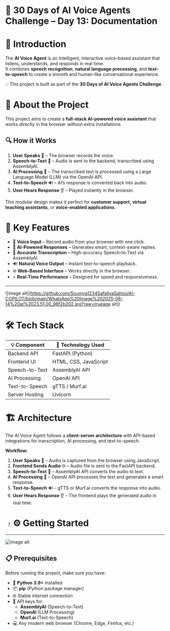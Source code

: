 # 🚀 30 Days of AI Voice Agents Challenge – Day 13: Documentation

# 📖 Introduction
The **AI Voice Agent** is an intelligent, interactive voice-based assistant that listens, understands, and responds in real time.  
It combines **speech recognition**, **natural language processing**, and **text-to-speech** to create a smooth and human-like conversational experience.  

💡 This project is built as part of the **30 Days of AI Voice Agents Challenge**.

# 📝 About the Project
This project aims to create a **full-stack AI-powered voice assistant** that works directly in the browser without extra installations.  

## 🔍 How it Works
1. **User Speaks** 🎤 – The browser records the voice.
2. **Speech-to-Text** 📝 – Audio is sent to the backend, transcribed using AssemblyAI.
3. **AI Processing** 🤖 – The transcribed text is processed using a Large Language Model (LLM) via the OpenAI API.
4. **Text-to-Speech** 🔊 – AI’s response is converted back into audio.
5. **User Hears Response** 👂 – Played instantly in the browser.

This modular design makes it perfect for **customer support**, **virtual teaching assistants**, or **voice-enabled applications**.

# 🚀 Key Features
- 🎤 **Voice Input** – Record audio from your browser with one click.
- 🧠 **AI-Powered Responses** – Generates smart, context-aware replies.
- 🎯 **Accurate Transcription** – High-accuracy Speech-to-Text via AssemblyAI.
- 🔊 **Natural Voice Output** – Instant text-to-speech playback.
- 🌐 **Web-Based Interface** – Works directly in the browser.
- ⚡ **Real-Time Performance** – Designed for speed and responsiveness.

---
![image alt](https://github.com/Soumya1234SafallyaSahoo/AI-COPILOT/blob/main/WhatsApp%20Image%202025-08-14%20at%2023.51.00_96f2b202.jpg?raw=trueage alt])
# 🛠 Tech Stack
| 💡 Component        | 🔧 Technology Used |
|---------------------|--------------------|
| Backend API         | FastAPI (Python) |
| Frontend UI         | HTML, CSS, JavaScript |
| Speech-to-Text      | AssemblyAI API |
| AI Processing       | OpenAI API |
| Text-to-Speech      | gTTS / Murf.ai |
| Server Hosting      | Uvicorn |

# 🏗 Architecture

The AI Voice Agent follows a **client-server architecture** with API-based integrations for transcription, AI processing, and text-to-speech.

**Workflow:**
1. **User Speaks** 🎤 – Audio is captured from the browser using JavaScript.
2. **Frontend Sends Audio** 🌐 – Audio file is sent to the FastAPI backend.
3. **Speech-to-Text** 📝 – AssemblyAI API converts the audio to text.
4. **AI Processing** 🤖 – OpenAI API processes the text and generates a smart response.
5. **Text-to-Speech** 🔊 – gTTS or Murf.ai converts the response into audio.
6. **User Hears Response** 👂 – The frontend plays the generated audio in real time.
7. # ⚙️ Getting Started

---
![image alt](https://github.com/Soumya1234SafallyaSahoo/AI-COPILOT/blob/2cf16bc01aa9211d1e99aa8a847cdb522891a739/WhatsApp%20Image%202025-08-14%20at%2023.51.00_96f2b202.jpgt])
## 📋 Prerequisites
Before running the project, make sure you have:

- 🐍 **Python 3.9+** installed  
- 📦 **pip** (Python package manager)  
- 🌐 Stable internet connection  
- 🔑 API keys for:
  - **AssemblyAI** (Speech-to-Text)
  - **OpenAI** (LLM Processing)
  - **Murf.ai** (Text-to-Speech)
- 💻 Any modern web browser (Chrome, Edge, Firefox, etc.)






